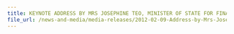 ```yaml
---
title: KEYNOTE ADDRESS BY MRS JOSEPHINE TEO, MINISTER OF STATE FOR FINANCE AND TRANSPORT, AT THE INTERNATIONAL CUSTOMS DAY, 9 FEBRUARY 2012, 9.15AM AT THE ORCHARD HOTEL
file_url: /news-and-media/media-releases/2012-02-09-Address-by-Mrs-JosephineT.pdf
---
```

